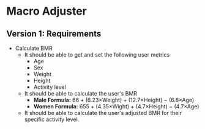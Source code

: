 # Macro Adjuster

## Version 1: Requirements
- Calculate BMR
    - It should be able to get and set the following user metrics
        + Age
        + Sex
        + Weight
        + Height
        + Activity level
    - It should be able to calculate the user's BMR
        + **Male Formula:** 66 + (6.23×Weight) + (12.7×Height) − (6.8×Age)
        + **Women Formula:** 655 + (4.35×Wight) + (4.7×Height) − (4.7×Age)
    - It should be able to calculate the user's adjusted BMR for their specific activity level.